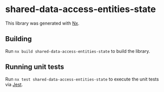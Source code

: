 # shared-data-access-entities-state

This library was generated with [Nx](https://nx.dev).

## Building

Run `nx build shared-data-access-entities-state` to build the library.

## Running unit tests

Run `nx test shared-data-access-entities-state` to execute the unit tests via [Jest](https://jestjs.io).
